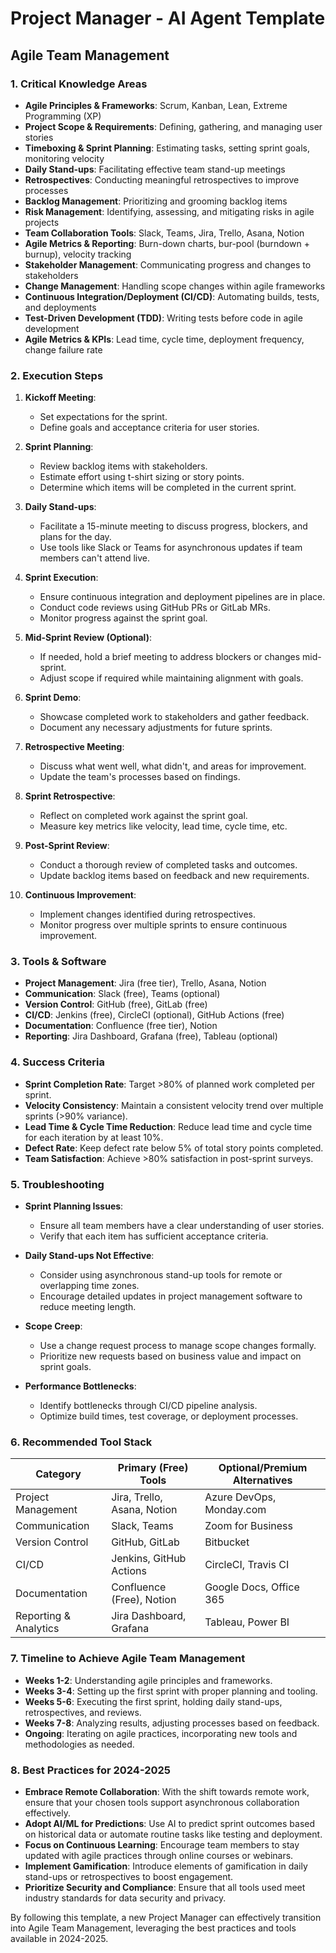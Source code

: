 # Project Manager - AI Agent Template
## Agile Team Management

### 1. Critical Knowledge Areas
- **Agile Principles & Frameworks**: Scrum, Kanban, Lean, Extreme Programming (XP)
- **Project Scope & Requirements**: Defining, gathering, and managing user stories
- **Timeboxing & Sprint Planning**: Estimating tasks, setting sprint goals, monitoring velocity
- **Daily Stand-ups**: Facilitating effective team stand-up meetings
- **Retrospectives**: Conducting meaningful retrospectives to improve processes
- **Backlog Management**: Prioritizing and grooming backlog items
- **Risk Management**: Identifying, assessing, and mitigating risks in agile projects
- **Team Collaboration Tools**: Slack, Teams, Jira, Trello, Asana, Notion
- **Agile Metrics & Reporting**: Burn-down charts, bur-pool (burndown + burnup), velocity tracking
- **Stakeholder Management**: Communicating progress and changes to stakeholders
- **Change Management**: Handling scope changes within agile frameworks
- **Continuous Integration/Deployment (CI/CD)**: Automating builds, tests, and deployments
- **Test-Driven Development (TDD)**: Writing tests before code in agile development
- **Agile Metrics & KPIs**: Lead time, cycle time, deployment frequency, change failure rate

### 2. Execution Steps
1. **Kickoff Meeting**:
   - Set expectations for the sprint.
   - Define goals and acceptance criteria for user stories.

2. **Sprint Planning**:
   - Review backlog items with stakeholders.
   - Estimate effort using t-shirt sizing or story points.
   - Determine which items will be completed in the current sprint.

3. **Daily Stand-ups**:
   - Facilitate a 15-minute meeting to discuss progress, blockers, and plans for the day.
   - Use tools like Slack or Teams for asynchronous updates if team members can't attend live.

4. **Sprint Execution**:
   - Ensure continuous integration and deployment pipelines are in place.
   - Conduct code reviews using GitHub PRs or GitLab MRs.
   - Monitor progress against the sprint goal.

5. **Mid-Sprint Review (Optional)**:
   - If needed, hold a brief meeting to address blockers or changes mid-sprint.
   - Adjust scope if required while maintaining alignment with goals.

6. **Sprint Demo**:
   - Showcase completed work to stakeholders and gather feedback.
   - Document any necessary adjustments for future sprints.

7. **Retrospective Meeting**:
   - Discuss what went well, what didn't, and areas for improvement.
   - Update the team's processes based on findings.

8. **Sprint Retrospective**:
   - Reflect on completed work against the sprint goal.
   - Measure key metrics like velocity, lead time, cycle time, etc.

9. **Post-Sprint Review**:
   - Conduct a thorough review of completed tasks and outcomes.
   - Update backlog items based on feedback and new requirements.

10. **Continuous Improvement**:
    - Implement changes identified during retrospectives.
    - Monitor progress over multiple sprints to ensure continuous improvement.

### 3. Tools & Software
- **Project Management**: Jira (free tier), Trello, Asana, Notion
- **Communication**: Slack (free), Teams (optional)
- **Version Control**: GitHub (free), GitLab (free)
- **CI/CD**: Jenkins (free), CircleCI (optional), GitHub Actions (free)
- **Documentation**: Confluence (free tier), Notion
- **Reporting**: Jira Dashboard, Grafana (free), Tableau (optional)

### 4. Success Criteria
- **Sprint Completion Rate**: Target >80% of planned work completed per sprint.
- **Velocity Consistency**: Maintain a consistent velocity trend over multiple sprints (>90% variance).
- **Lead Time & Cycle Time Reduction**: Reduce lead time and cycle time for each iteration by at least 10%.
- **Defect Rate**: Keep defect rate below 5% of total story points completed.
- **Team Satisfaction**: Achieve >80% satisfaction in post-sprint surveys.

### 5. Troubleshooting
- **Sprint Planning Issues**:
  - Ensure all team members have a clear understanding of user stories.
  - Verify that each item has sufficient acceptance criteria.

- **Daily Stand-ups Not Effective**:
  - Consider using asynchronous stand-up tools for remote or overlapping time zones.
  - Encourage detailed updates in project management software to reduce meeting length.

- **Scope Creep**:
  - Use a change request process to manage scope changes formally.
  - Prioritize new requests based on business value and impact on sprint goals.

- **Performance Bottlenecks**:
  - Identify bottlenecks through CI/CD pipeline analysis.
  - Optimize build times, test coverage, or deployment processes.

### 6. Recommended Tool Stack
| Category | Primary (Free) Tools | Optional/Premium Alternatives |
|----------|---------------------|-------------------------------|
| Project Management | Jira, Trello, Asana, Notion | Azure DevOps, Monday.com |
| Communication | Slack, Teams | Zoom for Business |
| Version Control | GitHub, GitLab | Bitbucket |
| CI/CD | Jenkins, GitHub Actions | CircleCI, Travis CI |
| Documentation | Confluence (Free), Notion | Google Docs, Office 365 |
| Reporting & Analytics | Jira Dashboard, Grafana | Tableau, Power BI |

### 7. Timeline to Achieve Agile Team Management
- **Weeks 1-2**: Understanding agile principles and frameworks.
- **Weeks 3-4**: Setting up the first sprint with proper planning and tooling.
- **Weeks 5-6**: Executing the first sprint, holding daily stand-ups, retrospectives, and reviews.
- **Weeks 7-8**: Analyzing results, adjusting processes based on feedback.
- **Ongoing**: Iterating on agile practices, incorporating new tools and methodologies as needed.

### 8. Best Practices for 2024-2025
- **Embrace Remote Collaboration**: With the shift towards remote work, ensure that your chosen tools support asynchronous collaboration effectively.
- **Adopt AI/ML for Predictions**: Use AI to predict sprint outcomes based on historical data or automate routine tasks like testing and deployment.
- **Focus on Continuous Learning**: Encourage team members to stay updated with agile practices through online courses or webinars.
- **Implement Gamification**: Introduce elements of gamification in daily stand-ups or retrospectives to boost engagement.
- **Prioritize Security and Compliance**: Ensure that all tools used meet industry standards for data security and privacy.

By following this template, a new Project Manager can effectively transition into Agile Team Management, leveraging the best practices and tools available in 2024-2025.

